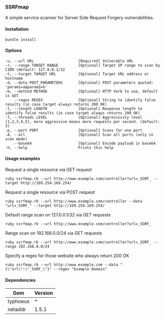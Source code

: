 ### SSRFmap

A simple service scanner for Server Side Request Forgery vulnerabilities.

#### Installation
```
bundle install
```

#### Options

```
-u, --url URL                    [Required] Vulnerable URL
-r, --range TARGET RANGE         [Optional] Target IP range to scan by CIDR (default: 127.0.0.1/32
-t, --target TARGET URL          [Optional] Target URL address or hostname
-d, --data POST_PARAMETERS       [Optional] POST parameters quoted: 'param1=a&param2=b'
-m, --method METHOD              [Optional] HTTP Verb to use, default is GET
    --regex REGEX                [Optional] String to identify false results (in case target always returns 200 OK)
-l, --length LENGTH              [Optional] Response length to identify false results (in case target always returns 200 OK)
-T, --threads LEVEL              [Optional] Aggressivity level [1,2,3,4,5], more aggressive means more requests per second. (default: 3)
-p, --port PORT                  [Optional] Scans for one port
-A, --all                        [Optional] Scan all ports (only in scan mode)
    --base64                     [Optional] Encode payload in base64
-h, --help                       Prints this help

```
#### Usage examples

Request a single resource via GET request
```
ruby ssrfmap.rb --url http://www.example.com/controller?url=_SSRF_ --target http://169.254.169.254/
```

Request a single resource via POST request
```
ruby ssrfmap.rb --url http://www.example.com/controller --data "url=_SSRF_" --target http://169.254.169.254/
```

Default range scan on 127.0.0.1/32 via GET requests
```
ruby ssrfmap.rb --url http://www.example.com/controller?url=_SSRF_
```

Range scan on 192.168.0.0/24 via GET requests
```
ruby ssrfmap.rb --url http://www.example.com/controller?url=_SSRF_ --range 192.168.0.0/24
```

Specify a regex for those website who always return 200 OK
```
ruby ssrfmap.rb --url http://www.example.com --data "{\"url\":\"_SSRF_\"}" --regex "Example Domain"
```

#### Dependencies
                    
Gem  | Version
------------- | -------------
typhoeus | *
netaddr | 1.5.1
